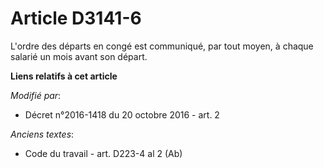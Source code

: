 # Article D3141-6

L'ordre des départs en congé est communiqué, par tout moyen, à chaque salarié un mois avant son départ.

**Liens relatifs à cet article**

_Modifié par_:

  - Décret n°2016-1418 du 20 octobre 2016 - art. 2

_Anciens textes_:

  - Code du travail - art. D223-4 al 2 (Ab)
